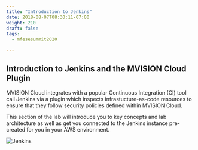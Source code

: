 ```yaml
---
title: "Introduction to Jenkins"
date: 2018-08-07T08:30:11-07:00
weight: 210
draft: false
tags:
  - mfesesummit2020
  
---
```


## Introduction to Jenkins and the MVISION Cloud Plugin

MVISION Cloud integrates with a popular Continuous Integration (CI) tool call Jenkins via a plugin which inspects infrastucture-as-code resources to ensure that they follow security policies defined within MVISION Cloud.

This section of the lab will introduce you to key concepts and lab architecture as well as get you connected to the Jenkins instance pre-created for you in your AWS environment.

![Jenkins](/images/mfe/jenkins.png?classes=border,shadow)